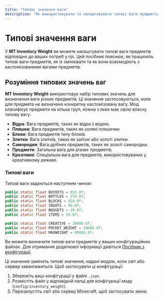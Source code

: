 ```yaml
---
title: "Типові значення ваги"
description: "Як використовувати та налаштовувати типові ваги предметів у моді MT Inventory Weight."
---
```


# **Типові значення ваги**

У **MT Inventory Weight** ви можете налаштувати типові ваги предметів відповідно до ваших потреб у грі. Цей посібник пояснює, як працюють типові ваги предметів, як їх змінювати та як вони взаємодіють з кастомізованими вагами предметів.

## **Розуміння типових значень ваг**

**MT Inventory Weight** використовує набір типових значень для визначення ваги різних предметів. Ці значення застосовуються, коли для предмета не визначено конкретну кастомізовану вагу. Мод класифікує предмети на кілька груп, кожна з яких має свою власну типову вагу:

- **Відра**: Вага предметів, таких як відра з водою.
- **Пляшки**: Вага предметів, таких як скляні пляшечки.
- **Блоки**: Вага предметів типу блоків.
- **Злитки**: Вага злитків, таких як залізні або золоті злитки.
- **Самородки**: Вага дрібних предметів, таких як золоті самородки.
- **Предмети**: Загальна вага для різних предметів.
- **Креативні**: Спеціальна вага для предметів, використовуваних у креативному режимі.

### **Типові ваги**

Типові ваги задаються наступним чином:

```java
public static float BUCKETS = 810.0f;
public static float BOTTLES = 270.0f;
public static float BLOCKS = 810.0f;
public static float INGOTS = 90.0f;
public static float NUGGETS = 10.0f;
public static float ITEMS = 50.0f;

public static float CREATIVE = 30000.0f;
public static float POCKET_WEIGHT = 10000.0f;
public static float MAXWEIGHT = 80000.0f;

```

Ви можете визначити типові ваги предметів у ваших конфігураційних файлах. Для отримання додаткової інформації дивіться [Посібник з конфігурації](../options/inventory_weights_server.md).

Ці значення замінять типові значення, надані модом, коли світ або сервер завантажиться. Щоб застосувати ці конфігурації:

1. Збережіть ваші конфігурації у файлі `.json`.
2. Розмістіть файл у відповідній папці для конфігурації моду (`config/inventory_weight`).
3. Перезапустіть світ або сервер Minecraft, щоб застосувати зміни.

